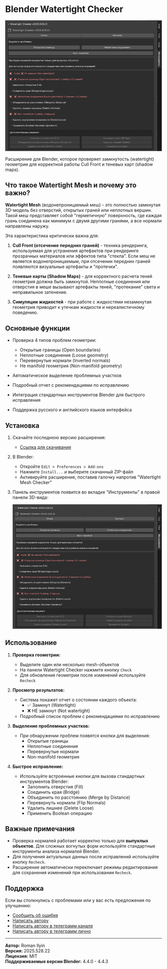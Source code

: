 # Blender Watertight Checker

![Blender Watertight Checker](screenshot.png) 

Расширение для Blender, которое проверяет замкнутость (watertight) геометрии для корректной работы Cull Front и теневых карт (shadow maps).

## Что такое Watertight Mesh и почему это важно?

**Watertight Mesh** (водонепроницаемый меш) - это полностью замкнутая 3D-модель без отверстий, открытых граней или неплотных вершин. Такой меш представляет собой "герметичную" поверхность, где каждая грань соединена как минимум с двумя другими гранями, а все нормали направлены наружу.

Эта характеристика критически важна для:
1. **Cull Front (отсечение передних граней)** - техника рендеринга, используемая для устранения артефактов при рендеринге прозрачных материалов или эффектов типа "стекла". Если меш не является водонепроницаемым, при отсечении передних граней появляются визуальные артефакты и "протечки".

2. **Теневые карты (Shadow Maps)** - для корректного расчета теней геометрия должна быть замкнутой. Неплотные соединения или отверстия в меше вызывают артефакты теней, "протекание" света и неправильное затенение.

3. **Симуляции жидкостей** - при работе с жидкостями незамкнутая геометрия приводит к утечкам жидкости и нереалистичному поведению.

## Основные функции

- Проверка 4 типов проблем геометрии:
  - Открытые границы (Open boundaries)
  - Неплотные соединения (Loose geometry)
  - Перевернутые нормали (Inverted normals)
  - Не manifold геометрия (Non-manifold geometry)
  
- Автоматическое выделение проблемных участков
- Подробный отчет с рекомендациями по исправлению
- Интеграция стандартных инструментов Blender для быстрого исправления
- Поддержка русского и английского языков интерфейса

## Установка

1. Скачайте последнюю версию расширения:
   - [Ссылка для скачивания](https://github.com/yourusername/BlenderWatertightChecker/releases/latest)

2. В Blender:
   - Откройте `Edit > Preferences > Add-ons`
   - Нажмите `Install...` и выберите скачанный ZIP-файл
   - Активируйте расширение, поставив галочку напротив "Watertight Mesh Checker"

3. Панель инструментов появится во вкладке "Инструменты" в правой панели 3D-вида:

   ![Панель инструментов](screenshot.png) 

## Использование

1. **Проверка геометрии:**
   - Выделите один или несколько mesh-объектов
   - На панели Watertight Checker нажмите кнопку `Check`
   - Для обновления геометрии после изменений используйте `Recheck`

2. **Просмотр результатов:**
   - Система покажет отчет о состоянии каждого объекта:
     - ✅ Замкнут (Watertight)
     - ❌ НЕ замкнут (Not watertight)
   - Подробный список проблем с рекомендациями по исправлению

3. **Выделение проблемных участков:**
   - При обнаружении проблем появятся кнопки для выделения:
     - Открытые границы
     - Неплотные соединения
     - Перевернутые нормали
     - Non-manifold геометрия

4. **Быстрое исправление:**
   - Используйте встроенные кнопки для вызова стандартных инструментов Blender:
     - Заполнить отверстия (Fill)
     - Соединить края (Bridge)
     - Объединить по расстоянию (Merge by Distance)
     - Перевернуть нормали (Flip Normals)
     - Удалить лишнее (Delete Loose)
     - Применить Boolean операцию

## Важные примечания

- Проверка нормалей работает корректно только для **выпуклых объектов**. Для сложных вогнутых форм используйте стандартные инструменты анализа нормалей Blender.
- Для получения актуальных данных после исправлений используйте кнопку `Recheck`.
- Расширение автоматически переключает режимы редактирования для сохранения изменений при использовании `Recheck`.

## Поддержка

Если вы столкнулись с проблемами или у вас есть предложения по улучшению:
- [Сообщить об ошибке](https://github.com/yourusername/BlenderWatertightChecker/issues)
- [Написать автору](mailto:roman.ilyin@gmail.com)
- [Написать автору в телеграмм канале](https://t.me/gamedev_stinger)
- [Написать автору в телеграмм лично](https://t.me/romanilyin)


---

**Автор:** Roman Ilyin  
**Версия:** 2025.528.22  
**Лицензия:** MIT  
**Поддерживаемые версии Blender:** 4.4.0 - 4.4.3